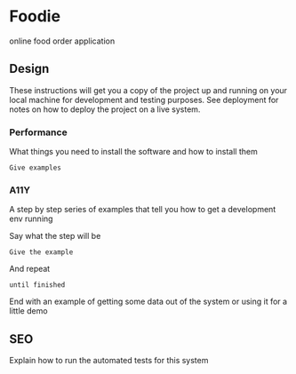 
# Foodie

online food order application

## Design

These instructions will get you a copy of the project up and running on your local machine for development and testing purposes. See deployment for notes on how to deploy the project on a live system.

### Performance

What things you need to install the software and how to install them

```
Give examples
```

### A11Y

A step by step series of examples that tell you how to get a development env running

Say what the step will be

```
Give the example
```

And repeat

```
until finished
```

End with an example of getting some data out of the system or using it for a little demo

## SEO

Explain how to run the automated tests for this system


